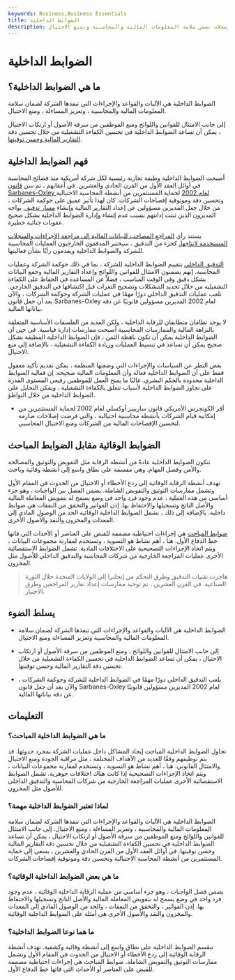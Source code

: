 ```yaml
---
keywords: Business,Business Essentials
title: الضوابط الداخلية
description: الضوابط الداخلية هي عمليات وسجلات تضمن سلامة المعلومات المالية والمحاسبية وتمنع الاحتيال.
---
```


# الضوابط الداخلية
## ما هي الضوابط الداخلية؟

الضوابط الداخلية هي الآليات والقواعد والإجراءات التي تنفذها الشركة لضمان سلامة المعلومات المالية والمحاسبية ، وتعزيز المساءلة ، ومنع الاحتيال.

إلى جانب الامتثال للقوانين واللوائح ومنع الموظفين من سرقة الأصول أو ارتكاب الاحتيال ، يمكن أن تساعد الضوابط الداخلية في تحسين الكفاءة التشغيلية من خلال تحسين دقة [التقارير المالية وحسن توقيتها](/financial-statements).

## فهم الضوابط الداخلية

أصبحت الضوابط الداخلية وظيفة تجارية رئيسية لكل شركة أمريكية منذ فضائح المحاسبة في أوائل العقد الأول من القرن الحادي والعشرين. في أعقابهم ، تم سن [قانون Sarbanes-Oxley لعام 2002](/sarbanesoxleyact) لحماية المستثمرين من أنشطة المحاسبة الاحتيالية وتحسين دقة وموثوقية إفصاحات الشركات. كان لهذا تأثير عميق على حوكمة الشركات ، من خلال جعل المديرين مسؤولين عن إعداد التقارير المالية وإنشاء [مسار تدقيق.](/audittrail) يواجه المديرون الذين ثبتت إدانتهم بسبب عدم إنشاء وإدارة الضوابط الداخلية بشكل صحيح عقوبات جنائية خطيرة.

يستند رأي [المراجع المصاحب للبيانات المالية إلى مراجعة الإجراءات والسجلات المستخدمة لإنتاجها.](/internalauditor) كجزء من التدقيق ، سيختبر المدققون الخارجيون العمليات المحاسبية للشركة والضوابط الداخلية ويقدمون رأيًا بشأن فعاليتها.

[التدقيق الداخلي](/internalaudit) بتقييم الضوابط الداخلية للشركة ، بما في ذلك حوكمة الشركة وعمليات المحاسبة. إنهم يضمنون الامتثال للقوانين واللوائح وإعداد التقارير المالية وجمع البيانات بشكل دقيق وفي الوقت المناسب ، فضلاً عن المساعدة في الحفاظ على الكفاءة التشغيلية من خلال تحديد المشكلات وتصحيح الثغرات قبل اكتشافها في التدقيق الخارجي. تلعب عمليات التدقيق الداخلي دورًا مهمًا في عمليات الشركة وحوكمة الشركات ، والآن بعد أن جعل قانون Sarbanes-Oxley لعام 2002 المديرين مسؤولين قانونيًا عن دقة بياناتها المالية.

لا يوجد نظامان متطابقان للرقابة الداخلية ، ولكن العديد من الفلسفات الأساسية المتعلقة بالنزاهة المالية والممارسات المحاسبية أصبحت ممارسات إدارة قياسية. في حين أن الضوابط الداخلية يمكن أن تكون باهظة الثمن ، فإن الضوابط الداخلية المطبقة بشكل صحيح يمكن أن تساعد في تبسيط العمليات وزيادة الكفاءة التشغيلية ، بالإضافة إلى منع الاحتيال.

بغض النظر عن السياسات والإجراءات التي وضعتها المنظمة ، يمكن تقديم تأكيد معقول فقط على أن الضوابط الداخلية فعالة وأن المعلومات المالية صحيحة. إن فعالية الضوابط الداخلية محدودة بالحكم البشري. غالبًا ما يمنح العمل للموظفين رفيعي المستوى القدرة على تجاوز الضوابط الداخلية لأسباب تتعلق بالكفاءة التشغيلية ، ويمكن التحايل على الضوابط الداخلية من خلال التواطؤ.

- أقر الكونجرس الأمريكي قانون ساربينز أوكسلي لعام 2002 لحماية المستثمرين من إمكانية قيام الشركات بأنشطة محاسبية احتيالية ، والتي فرضت إصلاحات صارمة لتحسين الإفصاحات المالية من الشركات ومنع الاحتيال المحاسبي.

>

## الضوابط الوقائية مقابل الضوابط المباحث

تتكون الضوابط الداخلية عادةً من أنشطة الرقابة مثل التفويض والتوثيق والمصالحة والأمن وفصل المهام. وهي مقسمة على نطاق واسع إلى أنشطة وقائية وباحث.

تهدف أنشطة الرقابة الوقائية إلى ردع الأخطاء أو الاحتيال من الحدوث في المقام الأول وتشمل ممارسات التوثيق والتفويض الشاملة. يضمن الفصل بين الواجبات ، وهو جزء أساسي من هذه العملية ، عدم وجود فرد واحد في وضع يسمح له بتفويض المعاملة المالية والأصل الناتج وتسجيلها والاحتفاظ بها. إذن الفواتير والتحقق من النفقات هي ضوابط داخلية. بالإضافة إلى ذلك ، تشمل الضوابط الداخلية الوقائية الحد من الوصول المادي إلى المعدات والمخزون والنقد والأصول الأخرى.

[ضوابط المباحث](/detective-control) هي إجراءات احتياطية مصممة للقبض على العناصر أو الأحداث التي فاتها خط الدفاع الأول. هنا ، أهم نشاط هو التسوية ، وتستخدم لمقارنة مجموعات البيانات ، ويتم اتخاذ الإجراءات التصحيحية على الاختلافات المادية. تشمل الضوابط الاستقصائية الأخرى عمليات المراجعة الخارجية من شركات المحاسبة والتدقيق الداخلي للأصول مثل المخزون.

> هاجرت تقنيات التدقيق وطرق التحكم من إنجلترا إلى الولايات المتحدة خلال الثورة الصناعية. في القرن العشرين ، تم توحيد ممارسات إعداد تقارير المراجعين وطرق الاختبار.

>

## يسلط الضوء

- الضوابط الداخلية هي الآليات والقواعد والإجراءات التي تنفذها الشركة لضمان سلامة المعلومات المالية والمحاسبية وتعزيز المساءلة ومنع الاحتيال.

- إلى جانب الامتثال للقوانين واللوائح ، ومنع الموظفين من سرقة الأصول أو ارتكاب الاحتيال ، يمكن أن تساعد الضوابط الداخلية في تحسين الكفاءة التشغيلية من خلال تحسين دقة التقارير المالية وحسن توقيتها.

- يلعب التدقيق الداخلي دورًا مهمًا في الضوابط الداخلية للشركة وحوكمة الشركات ، والآن بعد أن جعل قانون Sarbanes-Oxley لعام 2002 المديرين مسؤولين قانونيًا عن دقة بياناتها المالية.

## التعليمات

### ما هي الضوابط الداخلية المباحث؟

تحاول الضوابط الداخلية المباحث إيجاد المشاكل داخل عمليات الشركة بمجرد حدوثها. قد يتم توظيفهم وفقًا للعديد من الأهداف المختلفة ، مثل مراقبة الجودة ومنع الاحتيال والامتثال القانوني. هنا ، أهم نشاط هو التسوية ، وتستخدم لمقارنة مجموعات البيانات ، ويتم اتخاذ الإجراءات التصحيحية إذا كانت هناك اختلافات جوهرية. تشمل الضوابط الاستقصائية الأخرى عمليات المراجعة الخارجية من شركات المحاسبة والتدقيق الداخلي للأصول مثل المخزون.

### لماذا تعتبر الضوابط الداخلية مهمة؟

الضوابط الداخلية هي الآليات والقواعد والإجراءات التي تنفذها الشركة لضمان سلامة المعلومات المالية والمحاسبية ، وتعزيز المساءلة ، ومنع الاحتيال. إلى جانب الامتثال للقوانين واللوائح ومنع الموظفين من سرقة الأصول أو ارتكاب الاحتيال ، يمكن أن تساعد الضوابط الداخلية في تحسين الكفاءة التشغيلية من خلال تحسين دقة التقارير المالية وحسن توقيتها. في أوائل العقد الأول من القرن الحادي والعشرين ، يسعى إلى حماية المستثمرين من أنشطة المحاسبة الاحتيالية وتحسين دقة وموثوقية إفصاحات الشركات.

### ما هي بعض الضوابط الداخلية الوقائية؟

يضمن فصل الواجبات ، وهو جزء أساسي من عملية الرقابة الداخلية الوقائية ، عدم وجود فرد واحد في وضع يسمح له بتفويض المعاملة المالية والأصل الناتج وتسجيلها والاحتفاظ بها. إذن الفواتير ، والتحقق من النفقات ، والحد من الوصول المادي إلى المعدات والمخزون والنقد والأصول الأخرى هي أمثلة على الضوابط الداخلية الوقائية.

### ما هما نوعا الضوابط الداخلية؟

تنقسم الضوابط الداخلية على نطاق واسع إلى أنشطة وقائية وكشفية. تهدف أنشطة الرقابة الوقائية إلى ردع الأخطاء أو الاحتيال من الحدوث في المقام الأول وتشمل ممارسات التوثيق والتفويض الشاملة. ضوابط المباحث هي إجراءات احتياطية مصممة للقبض على العناصر أو الأحداث التي فاتها خط الدفاع الأول.

